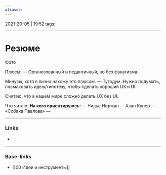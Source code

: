```yaml
---
aliases:
---
```

2021-20-05 | 19:52
tags: 
___

# Резюме

Фото

Плюсы:
— Организованный и педантичный, но без фанатизма.

Минусы, хотя я лично нахожу это плюсом.
— Тугодум. Нужно подумать, посмаковать идею/гипотезу, чтобы сделать хороший UX и UI.

Считаю, что в нашем мире сложно делать UX без UI.

Что читаю:
**На кого ориентируюсь:**
— Нильс Норман
— Алан Купер
— «Собака Павлова»
— 

___
### Links
- 

___
### Base-links
- [[00 Идеи и инструменты]]

